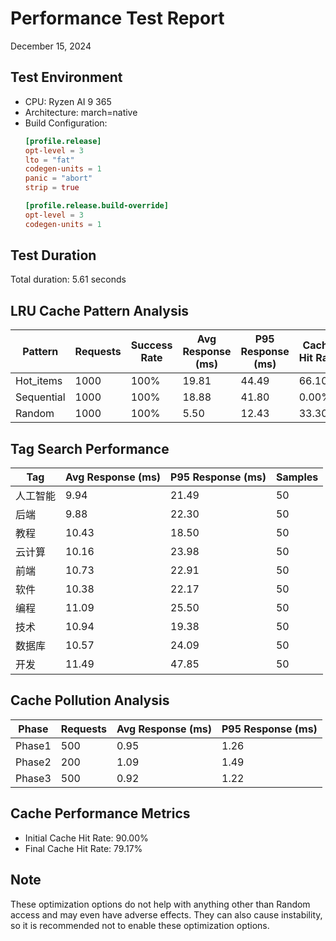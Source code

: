 # Performance Test Report
December 15, 2024

## Test Environment
- CPU: Ryzen AI 9 365
- Architecture: march=native
- Build Configuration:
  ```toml
  [profile.release]
  opt-level = 3
  lto = "fat"
  codegen-units = 1
  panic = "abort"
  strip = true

  [profile.release.build-override]
  opt-level = 3
  codegen-units = 1
  ```

## Test Duration
Total duration: 5.61 seconds

## LRU Cache Pattern Analysis

| Pattern    | Requests | Success Rate | Avg Response (ms) | P95 Response (ms) | Cache Hit Rate |
|------------|----------|--------------|-------------------|-------------------|----------------|
| Hot_items  | 1000     | 100%         | 19.81            | 44.49            | 66.10%         |
| Sequential | 1000     | 100%         | 18.88            | 41.80            | 0.00%          |
| Random     | 1000     | 100%         | 5.50             | 12.43            | 33.30%         |

## Tag Search Performance

| Tag        | Avg Response (ms) | P95 Response (ms) | Samples |
|------------|------------------|-------------------|---------|
| 人工智能    | 9.94             | 21.49            | 50      |
| 后端       | 9.88             | 22.30            | 50      |
| 教程       | 10.43            | 18.50            | 50      |
| 云计算     | 10.16            | 23.98            | 50      |
| 前端       | 10.73            | 22.91            | 50      |
| 软件       | 10.38            | 22.17            | 50      |
| 编程       | 11.09            | 25.50            | 50      |
| 技术       | 10.94            | 19.38            | 50      |
| 数据库     | 10.57            | 24.09            | 50      |
| 开发       | 11.49            | 47.85            | 50      |

## Cache Pollution Analysis

| Phase  | Requests | Avg Response (ms) | P95 Response (ms) |
|--------|----------|-------------------|-------------------|
| Phase1 | 500      | 0.95             | 1.26             |
| Phase2 | 200      | 1.09             | 1.49             |
| Phase3 | 500      | 0.92             | 1.22             |

## Cache Performance Metrics
- Initial Cache Hit Rate: 90.00%
- Final Cache Hit Rate: 79.17%

## Note
These optimization options do not help with anything other than Random access and may even have adverse effects. They can also cause instability, so it is recommended not to enable these optimization options.